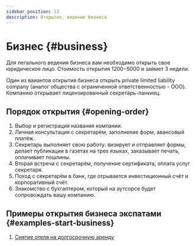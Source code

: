 ```yaml
---
sidebar_position: 13
description: Открытие, ведение бизнеса
---
```


# Бизнес {#business}

Для легального ведения бизнеса вам необходимо открыть свое юридическое лицо. Cтоимость открытия 1200$-5000$ и займет 3 недели.

Один из ваиантов открытия бизнеса открыть private limited liability company (аналог общества с ограниченной ответственностью - ООО). Компанию открывает лицензированный секретарь-ланкиец.

## Порядок открытия {#opening-order}

1. Выбор и регистрация названия компании.
2. Личная консультация с секретарём, заполнение форм, авансовый платёж.
3. Секретарь выполняет свою работу: визирует и отправляет формы, делает публикации в газетах на трех языках, заказывает печать, оплачивает пошлины.
4. Вторая встреча с секретарём, получение сертификата, оплата услуг секретаря.
5. Поход с секретарём в банк, где отрывается инвестиционный счёт и корпоративный счёт.
6. Знакомство с бухгалтером, который на аутсорсе будет сопровождать вашу компанию.

## Примеры открытия бизнеса экспатами {#examples-start-business}

1. [Снятие отеля на долгосрочную аренду](https://southceylon.com/blog/article-1)
